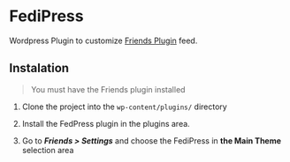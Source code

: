 # FediPress

Wordpress Plugin to customize [Friends Plugin](https://github.com/akirk/friends) feed.

## Instalation

> You must have the Friends plugin installed

1. Clone the project into the ```wp-content/plugins/``` directory

2. Install the FedPress plugin in the plugins area.

3. Go to ***Friends > Settings*** and choose the FediPress in **the Main Theme** selection area


